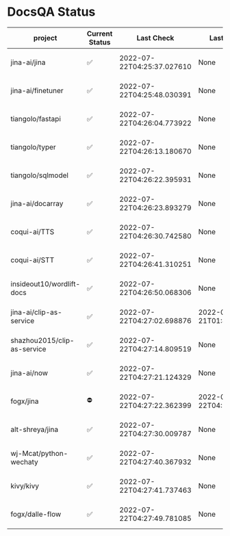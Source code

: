 # DocsQA Status

|          project          |Current Status|        Last Check        |      Last Downtime       |                      % Uptime                       |
|---------------------------|--------------|--------------------------|--------------------------|-----------------------------------------------------|
|jina-ai/jina               |✅            |2022-07-22T04:25:37.027610|None                      |100.0 (since 2022-07-20 17:11:38.421227)             |
|jina-ai/finetuner          |✅            |2022-07-22T04:25:48.030391|None                      |100.0 (since 2022-07-20 17:11:38.421227)             |
|tiangolo/fastapi           |✅            |2022-07-22T04:26:04.773922|None                      |100.0 (since 2022-07-20 17:11:38.421227)             |
|tiangolo/typer             |✅            |2022-07-22T04:26:13.180670|None                      |100.0 (since 2022-07-20 17:11:38.421227)             |
|tiangolo/sqlmodel          |✅            |2022-07-22T04:26:22.395931|None                      |100.0 (since 2022-07-20 17:11:38.421227)             |
|jina-ai/docarray           |✅            |2022-07-22T04:26:23.893279|None                      |100.0 (since 2022-07-20 17:11:38.421227)             |
|coqui-ai/TTS               |✅            |2022-07-22T04:26:30.742580|None                      |100.0 (since 2022-07-20 17:11:38.421227)             |
|coqui-ai/STT               |✅            |2022-07-22T04:26:41.310251|None                      |100.0 (since 2022-07-20 17:11:38.421227)             |
|insideout10/wordlift-docs  |✅            |2022-07-22T04:26:50.068306|None                      |100.0 (since 2022-07-20 17:11:38.421227)             |
|jina-ai/clip-as-service    |✅            |2022-07-22T04:27:02.698876|2022-07-21T01:43:26.228623|24.222682854604678 (since 2022-07-20 17:11:38.421227)|
|shazhou2015/clip-as-service|✅            |2022-07-22T04:27:14.809519|None                      |100.0 (since 2022-07-20 17:11:38.421227)             |
|jina-ai/now                |✅            |2022-07-22T04:27:21.124329|None                      |100.0 (since 2022-07-20 17:11:38.421227)             |
|fogx/jina                  |⛔️           |2022-07-22T04:27:22.362399|2022-07-22T04:27:22.362299|93.48839503736774 (since 2022-07-20 17:11:38.421227) |
|alt-shreya/jina            |✅            |2022-07-22T04:27:30.009787|None                      |100.0 (since 2022-07-20 17:11:38.421227)             |
|wj-Mcat/python-wechaty     |✅            |2022-07-22T04:27:40.367932|None                      |100.0 (since 2022-07-20 17:11:38.421227)             |
|kivy/kivy                  |✅            |2022-07-22T04:27:41.737463|None                      |100.0 (since 2022-07-20 17:11:38.421227)             |
|fogx/dalle-flow            |✅            |2022-07-22T04:27:49.781085|None                      |100.0 (since 2022-07-20 17:11:38.421227)             |
